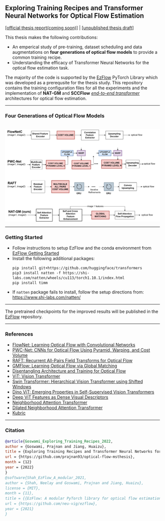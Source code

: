 ## Exploring Training Recipes and Transformer Neural Networks for Optical Flow Estimation

[[official thesis report(coming soon)]](https://github.com/prajnan93/optical-flow-msthesis)  |  [[unpublished thesis draft]](https://tinyurl.com/prajnan-ms-thesis-draft)

This thesis makes the following contributions:
- An emperical study of pre-training, dataset scheduling and data augmentations on **four generations of optical flow models** to provide a common training recipe. 
- Understanding the efficacy of Transformer Neural Networks for the optical flow estimation task.

The majority of the code is supported by the [EzFlow](https://github.com/neu-vi/ezflow) PyTorch Library which was developed as a prerequsite for the thesis study. This repository contains the training configuration files for all the experiments and the implementation of **NAT-GM** and **SCCFlow** [_end-to-end transformer_](https://github.com/prajnan93/optical-flow-msthesis/tree/main/nnflow/models) architectures for optical flow estimation.
____

### Four Generations of Optical Flow Models

<p align="center">
    <br>
    <img src="./assets/flow_models.jpg"/>
    <br>
</p>

____

### Getting Started

- Follow instructions to setup EzFlow and the conda environment from [EzFlow Getting Started](https://github.com/neu-vi/ezflow/blob/main/CONTRIBUTING.rst#get-started)
- Install the following additional packages:
  ```
  pip install git+https://github.com/huggingface/transformers
  pip3 install natten -f https://shi-labs.com/natten/wheels/cu113/torch1.10.1/index.html 
  pip install timm
  ```
- If `natten` package fails to install, follow the setup directions from: https://www.shi-labs.com/natten/ 
____

The pretrained checkpoints for the improved results will be published in the [EzFlow](https://github.com/neu-vi/ezflow) repository.

____

### References

- [FlowNet: Learning Optical Flow with Convolutional Networks](https://arxiv.org/abs/1504.06852)
- [PWC-Net: CNNs for Optical Flow Using Pyramid, Warping, and Cost Volume](https://arxiv.org/abs/1709.02371)
- [RAFT: Recurrent All-Pairs Field Transforms for Optical Flow](https://arxiv.org/abs/2003.12039)
- [GMFlow: Learning Optical Flow via Global Matching](https://arxiv.org/abs/2111.13680)
- [Disentangling Architecture and Training for Optical Flow](https://arxiv.org/abs/2203.10712)
- [ViT: Vision Transformer](https://arxiv.org/abs/2010.11929)
- [Swin Transformer: Hierarchical Vision Transformer using Shifted Windows](https://arxiv.org/abs/2103.14030)
- [Dino ViT: Emerging Properties in Self-Supervised Vision Transformers](https://arxiv.org/abs/2104.14294)
- [Deep ViT Features as Dense Visual Descriptors](https://arxiv.org/abs/2112.05814)
- [Neighborhood Attention Transformer](https://arxiv.org/abs/2204.07143)
- [Dilated Neighborhood Attention Transformer](https://arxiv.org/abs/2209.15001)
- [Kubric](https://github.com/google-research/kubric/tree/main/challenges/optical_flow)

____

### Citation

```bibtex
@article{Goswami_Exploring_Training_Recipes_2022,
author = {Goswami, Prajnan and Jiang, Huaizu},
title = {Exploring Training Recipes and Transformer Neural Networks for Optical Flow Estimation},
url = {https://github.com/prajnan93/optical-flow-msthesis},
month = {12}
year = {2022}
}
@software{Shah_EzFlow_A_modular_2021,
author = {Shah, Neelay and Goswami, Prajnan and Jiang, Huaizu},
license = {MIT},
month = {11},
title = {{EzFlow: A modular PyTorch library for optical flow estimation using neural networks}},
url = {https://github.com/neu-vig/ezflow},
year = {2021}
}
```
